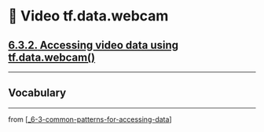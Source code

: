 # 🧮 Video tf.data.webcam

## [**6.3.2.** Accessing video data using tf.data.webcam()](https://livebook.manning.com/book/deep-learning-with-javascript/chapter-6/135)

---

## **Vocabulary**

---
from [[_6-3-common-patterns-for-accessing-data]]

[//begin]: # "Autogenerated link references for markdown compatibility"
[_6-3-common-patterns-for-accessing-data]: _6-3-common-patterns-for-accessing-data.md "🧮 Common Patterns for Data Access"
[//end]: # "Autogenerated link references"

